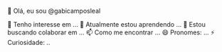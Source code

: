 👋 Olá, eu sou @gabicamposleal

👀 Tenho interesse em ...
🌱 Atualmente estou aprendendo ...
💞️ Estou buscando colaborar em ...
📫 Como me encontrar ...
😄 Pronomes: ...
⚡ Curiosidade: ..
